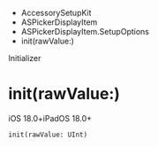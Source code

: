

- AccessorySetupKit
- ASPickerDisplayItem
- ASPickerDisplayItem.SetupOptions
-  init(rawValue:) 

Initializer

# init(rawValue:)

iOS 18.0+iPadOS 18.0+

``` source
init(rawValue: UInt)
```

